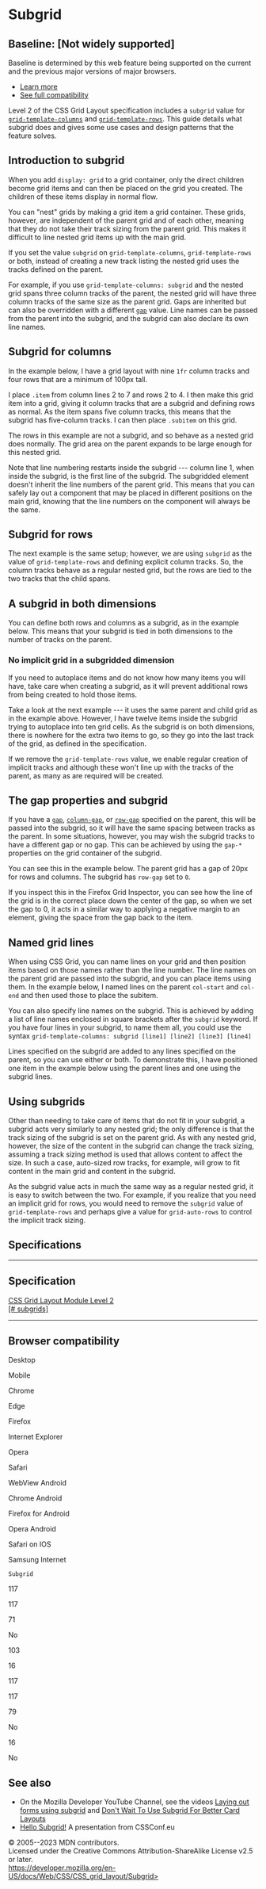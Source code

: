 Subgrid
=======

Baseline: [Not widely supported]
-------------------------------------------

Baseline is determined by this web feature being supported on the
current and the previous major versions of major browsers.

- [Learn
    more](https://developer.mozilla.org/en-US/blog/baseline-unified-view-stable-web-features/)
- [See full compatibility](#browser_compatibility)

Level 2 of the CSS Grid Layout specification includes a `subgrid` value
for [`grid-template-columns`](grid-template-columns.md) and
[`grid-template-rows`](grid-template-rows.md). This guide details what
subgrid does and gives some use cases and design patterns that the
feature solves.

Introduction to subgrid
-----------------------

When you add `display: grid` to a grid container, only the direct
children become grid items and can then be placed on the grid you
created. The children of these items display in normal flow.

You can \"nest\" grids by making a grid item a grid container. These
grids, however, are independent of the parent grid and of each other,
meaning that they do not take their track sizing from the parent grid.
This makes it difficult to line nested grid items up with the main grid.

If you set the value `subgrid` on `grid-template-columns`,
`grid-template-rows` or both, instead of creating a new track listing
the nested grid uses the tracks defined on the parent.

For example, if you use `grid-template-columns: subgrid` and the nested
grid spans three column tracks of the parent, the nested grid will have
three column tracks of the same size as the parent grid. Gaps are
inherited but can also be overridden with a different [`gap`](gap.md)
value. Line names can be passed from the parent into the subgrid, and
the subgrid can also declare its own line names.

Subgrid for columns
-------------------

In the example below, I have a grid layout with nine `1fr` column tracks
and four rows that are a minimum of 100px tall.

I place `.item` from column lines 2 to 7 and rows 2 to 4. I then make
this grid item into a grid, giving it column tracks that are a subgrid
and defining rows as normal. As the item spans five column tracks, this
means that the subgrid has five-column tracks. I can then place
`.subitem` on this grid.

The rows in this example are not a subgrid, and so behave as a nested
grid does normally. The grid area on the parent expands to be large
enough for this nested grid.

Note that line numbering restarts inside the subgrid --- column line 1,
when inside the subgrid, is the first line of the subgrid. The
subgridded element doesn\'t inherit the line numbers of the parent grid.
This means that you can safely lay out a component that may be placed in
different positions on the main grid, knowing that the line numbers on
the component will always be the same.

Subgrid for rows
----------------

The next example is the same setup; however, we are using `subgrid` as
the value of `grid-template-rows` and defining explicit column tracks.
So, the column tracks behave as a regular nested grid, but the rows are
tied to the two tracks that the child spans.

A subgrid in both dimensions
----------------------------

You can define both rows and columns as a subgrid, as in the example
below. This means that your subgrid is tied in both dimensions to the
number of tracks on the parent.

### No implicit grid in a subgridded dimension

If you need to autoplace items and do not know how many items you will
have, take care when creating a subgrid, as it will prevent additional
rows from being created to hold those items.

Take a look at the next example --- it uses the same parent and child
grid as in the example above. However, I have twelve items inside the
subgrid trying to autoplace into ten grid cells. As the subgrid is on
both dimensions, there is nowhere for the extra two items to go, so they
go into the last track of the grid, as defined in the specification.

If we remove the `grid-template-rows` value, we enable regular creation
of implicit tracks and although these won\'t line up with the tracks of
the parent, as many as are required will be created.

The gap properties and subgrid
------------------------------

If you have a [`gap`](gap.md), [`column-gap`](column-gap.md), or
[`row-gap`](row-gap.md) specified on the parent, this will be passed
into the subgrid, so it will have the same spacing between tracks as the
parent. In some situations, however, you may wish the subgrid tracks to
have a different gap or no gap. This can be achieved by using the
`gap-*` properties on the grid container of the subgrid.

You can see this in the example below. The parent grid has a gap of 20px
for rows and columns. The subgrid has `row-gap` set to `0`.

If you inspect this in the Firefox Grid Inspector, you can see how the
line of the grid is in the correct place down the center of the gap, so
when we set the gap to 0, it acts in a similar way to applying a
negative margin to an element, giving the space from the gap back to the
item.

Named grid lines
----------------

When using CSS Grid, you can name lines on your grid and then position
items based on those names rather than the line number. The line names
on the parent grid are passed into the subgrid, and you can place items
using them. In the example below, I named lines on the parent
`col-start` and `col-end` and then used those to place the subitem.

You can also specify line names on the subgrid. This is achieved by
adding a list of line names enclosed in square brackets after the
`subgrid` keyword. If you have four lines in your subgrid, to name them
all, you could use the syntax
`grid-template-columns: subgrid [line1] [line2] [line3] [line4]`

Lines specified on the subgrid are added to any lines specified on the
parent, so you can use either or both. To demonstrate this, I have
positioned one item in the example below using the parent lines and one
using the subgrid lines.

Using subgrids
--------------

Other than needing to take care of items that do not fit in your
subgrid, a subgrid acts very similarly to any nested grid; the only
difference is that the track sizing of the subgrid is set on the parent
grid. As with any nested grid, however, the size of the content in the
subgrid can change the track sizing, assuming a track sizing method is
used that allows content to affect the size. In such a case, auto-sized
row tracks, for example, will grow to fit content in the main grid and
content in the subgrid.

As the subgrid value acts in much the same way as a regular nested grid,
it is easy to switch between the two. For example, if you realize that
you need an implicit grid for rows, you would need to remove the
`subgrid` value of `grid-template-rows` and perhaps give a value for
`grid-auto-rows` to control the implicit track sizing.

Specifications
--------------

  -----------------------------------------------------------------------

Specification
  -----------------------------------------------------------------------

  [CSS Grid Layout Module Level 2\
  [\# subgrids]](https://drafts.csswg.org/css-grid/#subgrids)

  -----------------------------------------------------------------------

Browser compatibility
---------------------

Desktop

Mobile

Chrome

Edge

Firefox

Internet Explorer

Opera

Safari

WebView Android

Chrome Android

Firefox for Android

Opera Android

Safari on IOS

Samsung Internet

`Subgrid`

117

117

71

No

103

16

117

117

79

No

16

No

See also
--------

- On the Mozilla Developer YouTube Channel, see the videos [Laying out
    forms using subgrid](https://www.youtube.com/watch?v=gmQlK3kRft4)
    and [Don\'t Wait To Use Subgrid For Better Card
    Layouts](https://www.youtube.com/watch?v=lLnFtK1LNu4)
- [Hello Subgrid!](https://noti.st/rachelandrew/i6gUcF/hello-subgrid)
    A presentation from CSSConf.eu

© 2005--2023 MDN contributors.\
Licensed under the Creative Commons Attribution-ShareAlike License v2.5
or later.\
https://developer.mozilla.org/en-US/docs/Web/CSS/CSS_grid_layout/Subgrid>
